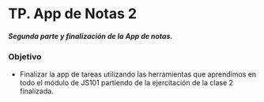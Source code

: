 # TP. App de Notas 2

##### _Segunda parte y finalización de la App de notas._

### Objetivo 
* Finalizar la app de tareas utilizando las herramientas que aprendimos en todo el módulo de JS101 partiendo de la ejercitación de la clase 2 finalizada.

